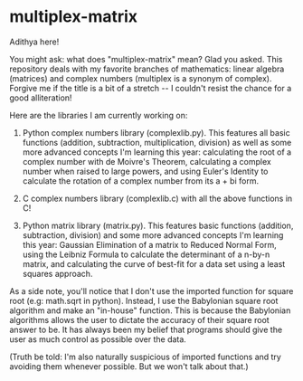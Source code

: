 # multiplex-matrix

Adithya here!

You might ask: what does "multiplex-matrix" mean? Glad you asked. This repository deals with my favorite branches of mathematics: linear algebra (matrices) and complex numbers (multiplex is a synonym of complex). Forgive me if the title is a bit of a stretch -- I couldn't resist the chance for a good alliteration!

Here are the libraries I am currently working on:

1. Python complex numbers library (complexlib.py). This features all basic functions (addition, subtraction, multiplication, division) as well as some more advanced concepts I'm learning this year: calculating the root of a complex number with de Moivre's Theorem, calculating a complex number when raised to large powers, and using Euler's Identity to calculate the rotation of a complex number from its a + bi form.

2. C complex numbers library (complexlib.c) with all the above functions in C!

3. Python matrix library (matrix.py). This features basic functions (addition, subtraction, division) and some more advanced concepts I'm learning this year: Gaussian Elimination of a matrix to Reduced Normal Form, using the Leibniz Formula to calculate the determinant of a n-by-n matrix, and calculating the curve of best-fit for a data set using a least squares approach. 

As a side note, you'll notice that I don't use the imported function for square root (e.g: math.sqrt in python). Instead, I use the Babylonian square root algorithm and make an "in-house" function. This is because the Babylonian algorithms allows the user to dictate the accuracy of their square root answer to be. It has always been my belief that programs should give the user as much control as possible over the data. 

(Truth be told: I'm also naturally suspicious of imported functions and try avoiding them whenever possible. But we won't talk about that.)
